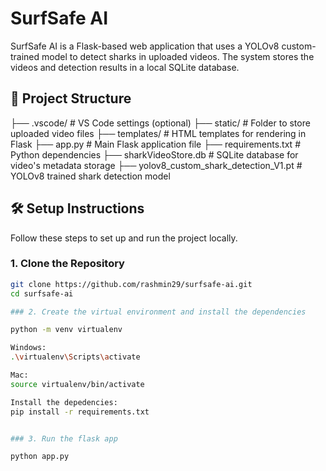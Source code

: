 # SurfSafe AI

SurfSafe AI is a Flask-based web application that uses a YOLOv8 custom-trained model to detect sharks in uploaded videos. The system stores the videos and detection results in a local SQLite database.

## 📁 Project Structure

├── .vscode/ # VS Code settings (optional)
├── static/ # Folder to store uploaded video files
├── templates/ # HTML templates for rendering in Flask
├── app.py # Main Flask application file
├── requirements.txt # Python dependencies
├── sharkVideoStore.db # SQLite database for video's metadata storage
├── yolov8_custom_shark_detection_V1.pt # YOLOv8 trained shark detection model


## 🛠️ Setup Instructions

Follow these steps to set up and run the project locally.

### 1. Clone the Repository

```bash
git clone https://github.com/rashmin29/surfsafe-ai.git
cd surfsafe-ai

### 2. Create the virtual environment and install the dependencies 

python -m venv virtualenv

Windows:
.\virtualenv\Scripts\activate

Mac:
source virtualenv/bin/activate

Install the depedencies:
pip install -r requirements.txt


### 3. Run the flask app

python app.py 



